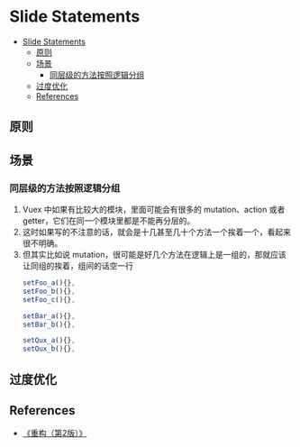 # Slide Statements


<!-- TOC -->

- [Slide Statements](#slide-statements)
    - [原则](#原则)
    - [场景](#场景)
        - [同层级的方法按照逻辑分组](#同层级的方法按照逻辑分组)
    - [过度优化](#过度优化)
    - [References](#references)

<!-- /TOC -->


## 原则


## 场景
### 同层级的方法按照逻辑分组
1. Vuex 中如果有比较大的模块，里面可能会有很多的 mutation、action 或者 getter，它们在同一个模块里都是不能再分层的。
2. 这时如果写的不注意的话，就会是十几甚至几十个方法一个挨着一个，看起来很不明确。
3. 但其实比如说 mutation，很可能是好几个方法在逻辑上是一组的，那就应该让同组的挨着，组间的话空一行
    ```js
    setFoo_a(){},
    setFoo_b(){},
    setFoo_c(){},

    setBar_a(){},
    setBar_b(){},

    setQux_a(){},
    setQux_b(){},
    ```


## 过度优化


## References
* [《重构（第2版）》](https://book.douban.com/subject/33400354/)
